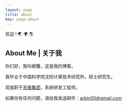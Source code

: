 ```yaml
---
layout: page
title: About
key: page-about
---
```


欢迎 ! :earth_asia: :earth_africa: :earth_americas:

<!--more-->

## About Me | 关于我

你们好，我叫螃蟹，这是我的博客。

我毕业于中国科学院沈阳计算技术研究所，硕士研究生。

现就职于[天极集团](https://www.chinabyte.com)，系统研发工程师。

如果你有任何问题，请给我发送邮件：[arbin00@gmail.com](mailto://arbin00@gmail.com)